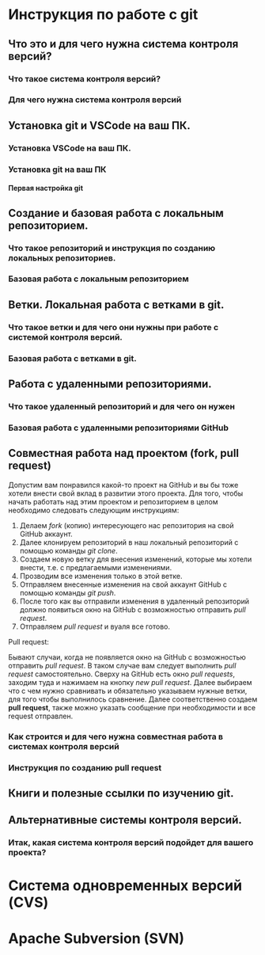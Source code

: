 # Инструкция по работе с git

## Что это и для чего нужна система контроля версий?

### Что такое система контроля версий?

### Для чего нужна система контроля версий

## Установка git и VSCode на ваш ПК.

### Установка VSCode на ваш ПК.

### Установка git на ваш ПК

#### Первая настройка git

## Создание и базовая работа с локальным репозиторием.

### Что такое репозиторий и инструкция по созданию локальных репозиториев.

### Базовая работа с локальным репозиторием

## Ветки. Локальная работа с ветками в git.

### Что такое ветки и для чего они нужны при работе с системой контроля версий.

### Базовая работа с ветками в git.

## Работа с удаленными репозиториями.

### Что такое удаленный репозиторий и для чего он нужен

### Базовая работа с удаленными репозиториями GitHub

## Совместная работа над проектом (fork, pull request)
Допустим вам понравился какой-то проект на GitHub и вы бы тоже хотели внести свой вклад в развитии этого проекта. Для того, чтобы начать работать над этим проектом и репозиторием в целом необходимо следовать следующим инструкциям:

1. Делаем *fork* (копию) интересующего нас репозитория на свой GitHub аккаунт.
2. Далее клонируем репозиторий в наш локальный репозиторий с помощью команды *git clone*.
3. Создаем новую ветку для внесения изменений, которые мы хотели внести, т.е. c предлагаемыми изменениями.
4. Прозводим все изменения только в этой ветке.
5. Отправляем внесенные изменения на свой аккаунт GitHub с помощью команды *git push*.
6. После того как вы отправили изменения в удаленный репозиторий должно появиться окно на GitHub с возможностью отправить *pull request*.
7. Отправляем *pull request* и вуаля все готово.

Pull request:

Бывают случаи, когда не появляется окно на GitHub с возможностью отправить *pull request*. В таком случае вам следует выполнить *pull request* самостоятельно. Cверху на GitHub есть окно *pull requests*, заходим туда и нажимаем на кнопку *new pull request*. Далее выбираем что с чем нужно сравнивать и обязательно указываем нужные ветки, для того чтобы выполнилось сравнение. Далее соответственно создаем **pull request**, также можно указать сообщение при необходимости и все request отправлен.

### Как строится и для чего нужна совместная работа в системах контроля версий

### Инструкция по созданию pull request

## Книги и полезные ссылки по изучению git.

## Альтернативные системы контроля версий.

### Итак, какая система контроля версий подойдет для вашего проекта?

# Система одновременных версий (CVS)

# Apache Subversion (SVN)

